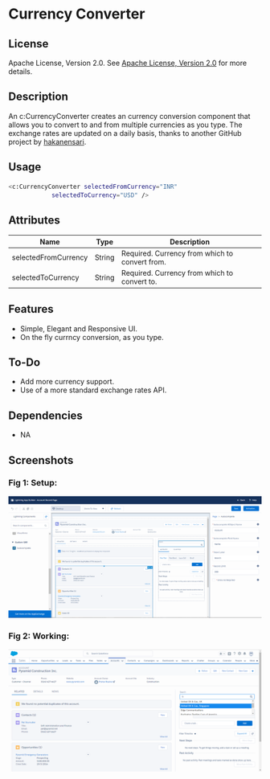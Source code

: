 # Currency Converter

## License
Apache License, Version 2.0. See [Apache License, Version 2.0](https://opensource.org/licenses/Apache-2.0) for more details.

## Description
An c:CurrencyConverter creates an currency conversion component that allows you to convert to and from multiple currencies as you type. The exchange rates are updated on a daily basis, thanks to another GitHub project by [hakanensari](https://github.com/hakanensari/fixer-io).

## Usage
```sh
<c:CurrencyConverter selectedFromCurrency="INR" 
			selectedToCurrency="USD" />
```

## Attributes
| Name | Type | Description |
| ------ | ------ | ------ |
| selectedFromCurrency | String | Required. Currency from which to convert from.
| selectedToCurrency | String | Required. Currency from which to convert to.

## Features
* Simple, Elegant and Responsive UI.
* On the fly currncy conversion, as you type.

## To-Do
* Add more currency support.
* Use of a more standard exchange rates API.

## Dependencies
* NA

## Screenshots
### Fig 1: Setup:

![Fig 1: Setup:](https://github.com/pranavraulkar/lightning-autocomplete/blob/master/screenshots/autocomplete_setup.png)

### Fig 2: Working:

![Fig 2: Working:](https://github.com/pranavraulkar/lightning-autocomplete/blob/master/screenshots/autocomplete_working.png)